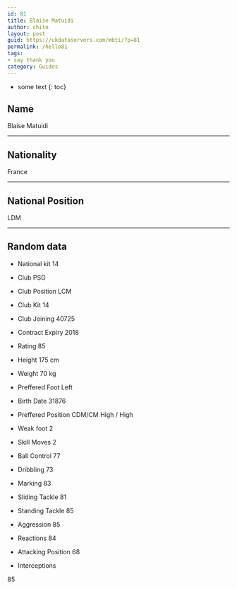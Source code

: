 ```yaml
---
id: 81
title: Blaise Matuidi
author: chito
layout: post
guid: https://ukdataservers.com/mbti/?p=81
permalink: /hello81
tags:
- say thank you
category: Guides
---
```


* some text
{: toc}


## Name  
Blaise Matuidi 

* * *

## Nationality  
France 

* * *

## National Position  
LDM 

* * *

## Random data 

  * National kit 
14 

  * Club 
PSG 

  * Club Position 
LCM 

  * Club Kit 
14 

  * Club Joining 
40725 

  * Contract Expiry 
2018 

  * Rating 
85 

  * Height 
175 cm 

  * Weight 
70 kg 

  * Preffered Foot 
Left 

  * Birth Date 
31876 

  * Preffered Position 
CDM/CM High / High 

  * Weak foot 
2 

  * Skill Moves 
2 

  * Ball Control 
77 

  * Dribbling 
73 

  * Marking 
83 

  * Sliding Tackle 
81 

  * Standing Tackle 
85 

  * Aggression 
85 

  * Reactions 
84 

  * Attacking Position 
68 

  * Interceptions 

85
